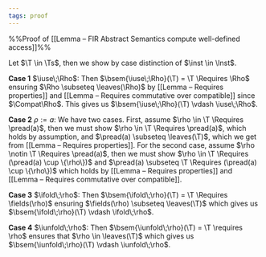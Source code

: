 ```yaml
---
tags: proof
---
```


%%Proof of [[Lemma – FIR Abstract Semantics compute well-defined access]]%%

Let $\T \in \Ts$, then we show by case distinction of $\inst \in \Inst$.

**Case 1** $\iuse\;\Rho$: Then $\bsem{\iuse\;\Rho}(\T) = \T \Requires \Rho$ ensuring $\Rho \subseteq \leaves(\Rho)$ by [[Lemma – Requires properties]] and [[Lemma – Requires commutative over compatible]] since $\Compat\Rho$. This gives us $\bsem{\iuse\;\Rho}(\T) \vdash \iuse\;\Rho$.

**Case 2** $\rho := a$: We have two cases. First, assume $\rho \in \T \Requires \pread(a)$, then we must show $\rho \in \T \Requires \pread(a)$, which holds by assumption, and $\pread(a) \subseteq \leaves(\T)$, which we get from [[Lemma – Requires properties]]. For the second case, assume $\rho \notin \T \Requires \pread(a)$, then we must show $\rho \in \T \Requires (\pread(a) \cup \{\rho\})$ and $\pread(a) \subseteq \T \Requires (\pread(a) \cup \{\rho\})$ which holds by [[Lemma – Requires properties]] and [[Lemma – Requires commutative over compatible]].

**Case 3** $\ifold\;\rho$:  Then $\bsem{\ifold\;\rho}(\T) = \T \Requires \fields(\rho)$ ensuring $\fields(\rho) \subseteq \leaves(\T)$ which gives us $\bsem{\ifold\;\rho}(\T) \vdash \ifold\;\rho$.

**Case 4** $\iunfold\;\rho$: Then $\bsem{\iunfold\;\rho}(\T) = \T \requires \rho$ ensures that $\rho \in \leaves(\T)$ which gives us $\bsem{\iunfold\;\rho}(\T) \vdash \iunfold\;\rho$.